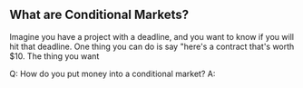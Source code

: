 ## What are Conditional Markets?

Imagine you have a project with a deadline, and you want to know if you will hit that deadline. One thing you can do is say "here's a contract that's worth $10. The thing you want 

Q: How do you put money into a conditional market?
A: 

